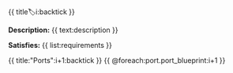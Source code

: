 {{ title:label:i:backtick }}

**Description:** 
{{ text:description }}

**Satisfies:** 
{{ list:requirements }}

{{ title:"Ports":i+1:backtick }}
{{ @foreach:port.port_blueprint:i+1 }}